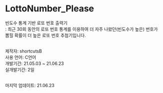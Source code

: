 # LottoNumber_Please

빈도수 통계 기반 로또 번호 출력기<br>
: 최근 30회 동안의 로또 번호 통계를 이용하여 더 자주 나왔던(빈도수가 높은) 번호가 뽑힐 확률이 더 높은 로또 번호 추첨기입니다.<br><br>

제작자: shortcutsB<br>
사용 언어: C언어<br>
개발기간: 21.05.03 ~ 21.06.23<br>
실개발기간: 2일<br><br>

마지막 업데이트: 21.06.23

